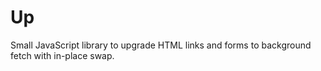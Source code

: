 # Up

Small JavaScript library to upgrade HTML links and forms to background fetch with in-place swap.
